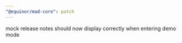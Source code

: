 ```yaml
---
"@equinor/mad-core": patch
---
```


mock release notes should now display correctly when entering demo mode
